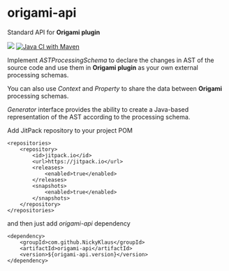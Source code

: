 # origami-api
Standard API for **Origami plugin**

[![](https://jitpack.io/v/NickyKlaus/origami-api.svg)](https://jitpack.io/#NickyKlaus/origami-api)
[![Java CI with Maven](https://github.com/NickyKlaus/origami-api/actions/workflows/maven.yml/badge.svg)](https://github.com/NickyKlaus/origami-api/actions/workflows/maven.yml)

Implement *ASTProcessingSchema* to declare the changes in AST of the source code and use them in **Origami plugin** as your own external processing schemas.

You can also use *Context* and *Property* to share the data between **Origami** processing schemas.

*Generator* interface provides the ability to create a Java-based representation of the AST according to the processing schema. 

Add JitPack repository to your project POM 

```
<repositories>
    <repository>
        <id>jitpack.io</id>
        <url>https://jitpack.io</url>
        <releases>
            <enabled>true</enabled>
        </releases>
        <snapshots>
            <enabled>true</enabled>
        </snapshots>
    </repository>
</repositories>
```

and then just add *origami-api* dependency

```
<dependency>
    <groupId>com.github.NickyKlaus</groupId>
    <artifactId>origami-api</artifactId>
    <version>${origami-api.version}</version>
</dependency>
```
